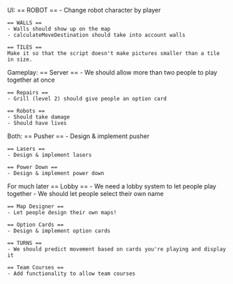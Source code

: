 UI:
    == ROBOT ==
    - Change robot character by player

    == WALLS ==
    - Walls should show up on the map
    - calculateMoveDestination should take into account walls

    == TILES ==
    Make it so that the script doesn't make pictures smaller than a tile in size.

Gameplay:
    == Server ==
    - We should allow more than two people to play together at once

    == Repairs ==
    - Grill (level 2) should give people an option card

    == Robots ==
    - Should take damage
    - Should have lives

Both:
    == Pusher ==
    - Design & implement pusher

    == Lasers ==
    - Design & implement lasers

    == Power Down ==
    - Design & implement power down

For much later
    == Lobby ==
    - We need a lobby system to let people play together
    - We should let people select their own name

    == Map Designer ==
    - Let people design their own maps!

    == Option Cards ==
    - Design & implement option cards

    == TURNS ==
    - We should predict movement based on cards you're playing and display it

    == Team Courses ==
    - Add functionality to allow team courses